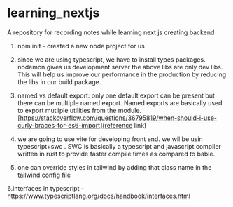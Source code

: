 # learning_nextjs
A repository for recording notes while learning next js
creating backend
1. npm init - created a new node project for us


2. since we are using typescript, we have to install types packages. nodemon gives us development server
the above libs are only dev libs. This will help us improve our performance in the production by reducing the libs in our build package.

3. named vs default export: only one default export can be present but there can be multiple named export. Named exports are basically used to export mutliple utilities from the module.
[https://stackoverflow.com/questions/36795819/when-should-i-use-curly-braces-for-es6-import](reference link)


4. we are going to use vite for developing front end. we wil be usin typescript+swc . SWC is basically a typescript and javascript compiler written in rust to provide faster compile times as compared to bable.

5. one can override styles in tailwind by adding that class name in the tailwind config file

6.interfaces in typescript - https://www.typescriptlang.org/docs/handbook/interfaces.html
